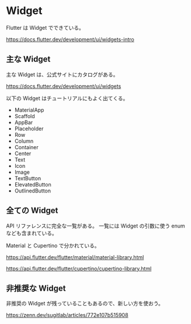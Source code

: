 # Widget

Flutter は Widget でできている。

https://docs.flutter.dev/development/ui/widgets-intro

## 主な Widget

主な Widget は、公式サイトにカタログがある。

https://docs.flutter.dev/development/ui/widgets

以下の Widget はチュートリアルにもよく出てくる。

-   MaterialApp
-   Scaffold
-   AppBar
-   Placeholder
-   Row
-   Column
-   Container
-   Center
-   Text
-   Icon
-   Image
-   TextButton
-   ElevatedButton
-   OutlinedButton

## 全ての Widget

API リファレンスに完全な一覧がある。
一覧には Widget の引数に使う enum なども含まれている。

Material と Cupertino で分かれている。

https://api.flutter.dev/flutter/material/material-library.html

https://api.flutter.dev/flutter/cupertino/cupertino-library.html

## 非推奨な Widget

非推奨の Widget が残っていることもあるので、新しい方を使おう。

https://zenn.dev/sugitlab/articles/772e107b515908

